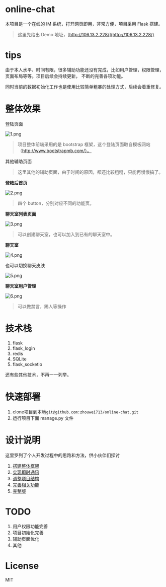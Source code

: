 # online-chat
本项目是一个在线的 IM 系统，打开网页即用，非常方便，项目采用 Flask 搭建。
>这里先给出 Demo 地址，[http://106.13.2.228/](http://106.13.2.228/)   

# tips
由于本人水平、时间有限，很多辅助功能还没有完成，比如用户管理，权限管理，页面布局等等。项目后续会持续更新，
不断的完善各项功能。

同时当前的数据初始化工作也是使用比较简单粗暴的处理方式，后续会着重修复。

# 整体效果
登陆页面

![1.png](https://i.loli.net/2019/07/18/5d30206a2d8e916608.png)
>项目整体前端采用的是 bootstrap 框架，这个登陆页面取自模板网站（http://www.bootstrapmb.com/）。

其他辅助页面
>这里其他的辅助页面，由于时间的原因，都还比较粗糙，只能再慢慢搞了。

**登陆后首页**

![2.png](https://i.loli.net/2019/07/18/5d3025a2d5f7b29456.png)
>四个 button，分别对应不同的功能页。

**聊天室列表页面**

![3.png](https://i.loli.net/2019/07/18/5d3026122dc7842005.png)
>可以创建聊天室，也可以加入到已有的聊天室中。

**聊天室**

![4.png](https://i.loli.net/2019/07/18/5d3026f008e8b91057.png)

也可以切换聊天皮肤

![5.png](https://i.loli.net/2019/07/18/5d303bd2e3fbd37095.png)

**聊天室用户管理**

![6.png](https://i.loli.net/2019/07/18/5d303c29118eb48674.png)
>可以做禁言，踢人等操作

# 技术栈
1. flask
2. flask_login
3. redis
4. SQLite
5. flask_socketio

还有些其他技术，不再一一列举。

# 快速部署
1. clone项目到本地```git@github.com:zhouwei713/online-chat.git``` 
2. 运行项目下面 manage.py 文件

# 设计说明
这里罗列了个人开发过程中的思路和方法，供小伙伴们探讨
1. [搭建整体框架](https://mp.weixin.qq.com/s?__biz=MzU5NDcyOTg4MA==&mid=2247484401&idx=1&sn=1e3048eb37b340c355aa3e6090f23195&chksm=fe7d8d06c90a041045ab9077db1d314008e5ba2abbd6772bfe2d8ab6f58574462b6ffafeb957&token=416699675&lang=zh_CN#rd)  
2. [实现即时通讯](https://mp.weixin.qq.com/s?__biz=MzU5NDcyOTg4MA==&mid=2247484409&idx=1&sn=cf5ab9dee87e2b048b3185ae531caaa0&chksm=fe7d8d0ec90a04182b52971e46d12aa3f528650cedf9316b1e6de8727d3a84ae42367fa80e91&token=416699675&lang=zh_CN#rd)
3. [调整项目结构](https://mp.weixin.qq.com/s?__biz=MzU5NDcyOTg4MA==&mid=2247484414&idx=1&sn=00425a51c3c50947b98cf855c7a4ee96&chksm=fe7d8d09c90a041fda112ac1ae9a2dbcd7ed642a610a689b79d93ce6718a938e8d008911afc2&token=416699675&lang=zh_CN#rd)
4. [完善相关功能](https://mp.weixin.qq.com/s?__biz=MzU5NDcyOTg4MA==&mid=2247484425&idx=1&sn=a22149cfb1e7cbe99e595e45fc9276be&chksm=fe7d8afec90a03e86cb5c5cb7e34c1f7e917efcf178fa5f0ec201a6c9ca090a2e88a25215881&token=416699675&lang=zh_CN#rd)
5. [完整版](https://juejin.im/post/5d1deaf55188255d5e4c5bab)

# TODO
1. 用户权限功能完善
2. 项目初始化完善
3. 辅助页面优化
4. 其他

# License
MIT
